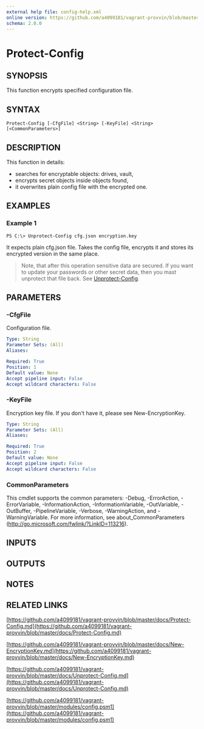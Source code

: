 ```yaml
---
external help file: config-help.xml
online version: https://github.com/a4099181/vagrant-provvin/blob/master/docs/Protect-Config.md
schema: 2.0.0
---
```


# Protect-Config

## SYNOPSIS
This function encrypts specified configuration file.

## SYNTAX

```
Protect-Config [-CfgFile] <String> [-KeyFile] <String> [<CommonParameters>]
```

## DESCRIPTION
This function in details:
* searches for encryptable objects: drives, vault,
* encrypts secret objects inside objects found,
* it overwrites plain config file with the encrypted one.

## EXAMPLES

### Example 1
```
PS C:\> Unprotect-Config cfg.json encryption.key
```

It expects plain cfg.json file. Takes the config file, encrypts it and stores its encrypted version in the same place.

> Note, that after this operation sensitive data are secured. If you want to update your passwords or other secret data,
> then you mast unprotect that file back. See [Unprotect-Config](Unprotect-Config.md).

## PARAMETERS

### -CfgFile
Configuration file.

```yaml
Type: String
Parameter Sets: (All)
Aliases:

Required: True
Position: 1
Default value: None
Accept pipeline input: False
Accept wildcard characters: False
```

### -KeyFile
Encryption key file.
If you don't have it, please see New-EncryptionKey.

```yaml
Type: String
Parameter Sets: (All)
Aliases:

Required: True
Position: 2
Default value: None
Accept pipeline input: False
Accept wildcard characters: False
```

### CommonParameters
This cmdlet supports the common parameters: -Debug, -ErrorAction, -ErrorVariable, -InformationAction, -InformationVariable, -OutVariable, -OutBuffer, -PipelineVariable, -Verbose, -WarningAction, and -WarningVariable. For more information, see about_CommonParameters (http://go.microsoft.com/fwlink/?LinkID=113216).

## INPUTS

## OUTPUTS

## NOTES

## RELATED LINKS

[https://github.com/a4099181/vagrant-provvin/blob/master/docs/Protect-Config.md](https://github.com/a4099181/vagrant-provvin/blob/master/docs/Protect-Config.md)

[https://github.com/a4099181/vagrant-provvin/blob/master/docs/New-EncryptionKey.md](https://github.com/a4099181/vagrant-provvin/blob/master/docs/New-EncryptionKey.md)

[https://github.com/a4099181/vagrant-provvin/blob/master/docs/Unprotect-Config.md](https://github.com/a4099181/vagrant-provvin/blob/master/docs/Unprotect-Config.md)

[https://github.com/a4099181/vagrant-provvin/blob/master/modules/config.psm1](https://github.com/a4099181/vagrant-provvin/blob/master/modules/config.psm1)
